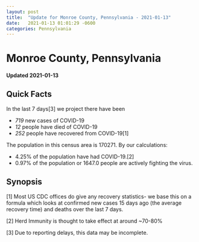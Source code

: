 ```yaml
---
layout: post
title:  "Update for Monroe County, Pennsylvania - 2021-01-13"
date:   2021-01-13 01:01:29 -0600
categories: Pennsylvania
---
```


# Monroe County, Pennsylvania
#### Updated 2021-01-13

## Quick Facts

In the last 7 days[3] we project there have been
- *719* new cases of COVID-19
- *12* people have died of COVID-19
- *252* people have recovered from COVID-19[1]

The population in this census area is 170271. By our calculations:
- 4.25% of the population have had COVID-19.[2]
- 0.97% of the population or 1647.0 people are actively fighting the virus.

## Synopsis




[1] Most US CDC offices do give any recovery statistics- we base this on a formula which looks at confirmed new cases
15 days ago (the average recovery time) and deaths over the last 7 days.

[2] Herd Immunity is thought to take effect at around ~70-80%

[3] Due to reporting delays, this data may be incomplete.
 
    